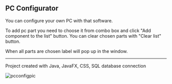 ## PC Configurator

You can configure your own PC with that software.

To add pc part you need to choose it from combo box and click "Add component to the list" button.
You can clear chosen parts with "Clear list" button.

When all parts are chosen label will pop up in the window.


----------------------------------------------------------------------------------------------

Project created with Java, JavaFX, CSS, SQL database connection


![pcconfigpic](https://user-images.githubusercontent.com/39311006/49796238-7524a100-fd3c-11e8-9dab-e644171814e1.jpg)
